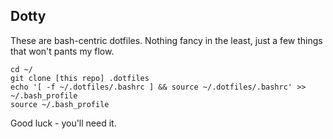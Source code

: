 ## Dotty

These are bash-centric dotfiles.  Nothing fancy in the least, just a few things that won't pants my flow.

```
cd ~/
git clone [this repo] .dotfiles
echo '[ -f ~/.dotfiles/.bashrc ] && source ~/.dotfiles/.bashrc' >> ~/.bash_profile
source ~/.bash_profile
```

Good luck - you'll need it.
